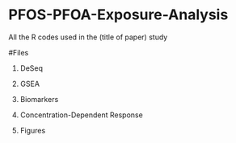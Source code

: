 # PFOS-PFOA-Exposure-Analysis

All the R codes used in the (title of paper) study

#Files
1. DeSeq

2. GSEA

3. Biomarkers

4. Concentration-Dependent Response

5. Figures
